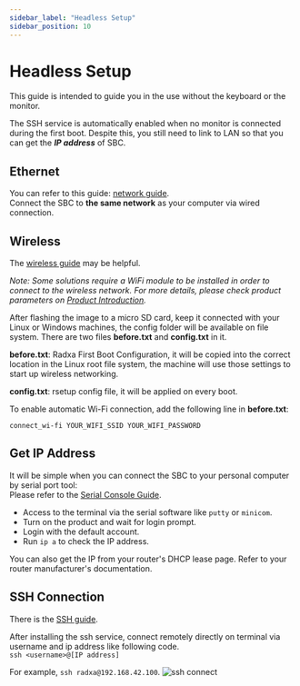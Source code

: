 ```yaml
---
sidebar_label: "Headless Setup"
sidebar_position: 10
---
```


# Headless Setup

This guide is intended to guide you in the use without the keyboard or the monitor.

The SSH service is automatically enabled when no monitor is connected during the first boot. Despite this, you still need to link to LAN so that you can get the **_IP address_** of SBC.

## Ethernet

You can refer to this guide: [network guide](/radxa-os/config/network.md).  
Connect the SBC to **the same network** as your computer via wired connection.

## Wireless

The [wireless guide](/radxa-os/config/network.md) may be helpful.

_Note: Some solutions require a WiFi module to be installed in order to connect to the wireless network. For more details, please check product parameters on [Product Introduction](https://radxa.com/products)._

After flashing the image to a micro SD card, keep it connected with your Linux or Windows machines, the config folder will be available on file system. There are two files **before.txt** and **config.txt** in it.

**before.txt**: Radxa First Boot Configuration, it will be copied into the correct location in the Linux root file system, the machine will use those settings to start up wireless networking.

**config.txt**: rsetup config file, it will be applied on every boot.

To enable automatic Wi-Fi connection, add the following line in **before.txt**:

```
connect_wi-fi YOUR_WIFI_SSID YOUR_WIFI_PASSWORD
```

## Get IP Address

It will be simple when you can connect the SBC to your personal computer by serial port tool:  
Please refer to the [Serial Console Guide](https://wiki.radxa.com/Rock5/dev/serial-console).

- Access to the terminal via the serial software like `putty` or `minicom`.
- Turn on the product and wait for login prompt.
- Login with the default account.
- Run `ip a` to check the IP address.

You can also get the IP from your router's DHCP lease page. Refer to your router manufacturer's documentation.

## SSH Connection

There is the [SSH guide](remote-login).

After installing the ssh service, connect remotely directly on terminal via username and ip address like following code.  
`ssh <username>@[IP address]`

For example, `ssh radxa@192.168.42.100`.
![ssh connect](/img/configuration/ssh-connect.webp)
